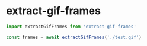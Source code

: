 # extract-gif-frames

```js
import extractGifFrames from 'extract-gif-frames'

const frames = await extractGifFrames('./test.gif')
```
